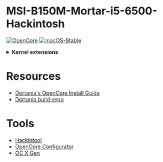 # MSI-B150M-Mortar-i5-6500-Hackintosh
[![OpenCore](https://img.shields.io/badge/OpenCore-0.5.9-blue.svg)](https://github.com/acidanthera/OpenCorePkg)
[![macOS-Stable](https://img.shields.io/badge/macOS-10.15.7-brightgreen.svg)](https://www.apple.com/macos/monterey)

<details>
<summary><strong>Kernel extensions</strong></summary>
<br>

| Kext                   | Version        |
|:---------------------- | -------------- |
| Lilu                   | 1.6.3          |
| VirtualSMC             | 1.3.0          |
| WhateverGreen          | 1.6.3          |
| AppleALC               | 1.7.8          |
| RealtekRTL8111.kext    | 2.4.2          |
| SMCProcessor           | 1.3.0          |
| SMCSuperIO             | 1.3.0          |
| USBPort                | Manual         |

  </details>


# Resources

* [Dortania's OpenCore Install Guide](https://dortania.github.io/OpenCore-Install-Guide/)
* [Dortania build-repo](https://github.com/dortania/build-repo/releases)

# Tools
* [Hackintool](https://github.com/headkaze/Hackintool)
* [OpenCore Configurator](https://mackie100projects.altervista.org/opencore-configurator/)
* [OC X Gen](https://github.com/Pavo-IM/OC-Gen-X)
